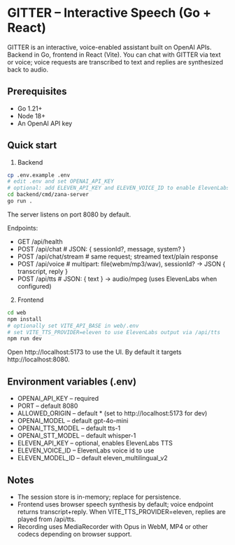 # GITTER – Interactive Speech (Go + React)

GITTER is an interactive, voice-enabled assistant built on OpenAI APIs. Backend in Go, frontend in React (Vite). You can chat with GITTER via text or voice; voice requests are transcribed to text and replies are synthesized back to audio.

## Prerequisites

- Go 1.21+
- Node 18+
- An OpenAI API key

## Quick start

1. Backend

```bash
cp .env.example .env
# edit .env and set OPENAI_API_KEY
# optional: add ELEVEN_API_KEY and ELEVEN_VOICE_ID to enable ElevenLabs TTS
cd backend/cmd/zana-server
go run .
```

The server listens on port 8080 by default.

Endpoints:

- GET /api/health
- POST /api/chat # JSON: { sessionId?, message, system? }
- POST /api/chat/stream # same request; streamed text/plain response
- POST /api/voice # multipart: file(webm/mp3/wav), sessionId? -> JSON { transcript, reply }
- POST /api/tts # JSON: { text } -> audio/mpeg (uses ElevenLabs when configured)

2. Frontend

```bash
cd web
npm install
# optionally set VITE_API_BASE in web/.env
# set VITE_TTS_PROVIDER=eleven to use ElevenLabs output via /api/tts
npm run dev
```

Open http://localhost:5173 to use the UI. By default it targets http://localhost:8080.

## Environment variables (.env)

- OPENAI_API_KEY – required
- PORT – default 8080
- ALLOWED_ORIGIN – default \* (set to http://localhost:5173 for dev)
- OPENAI_MODEL – default gpt-4o-mini
- OPENAI_TTS_MODEL – default tts-1
- OPENAI_STT_MODEL – default whisper-1
- ELEVEN_API_KEY – optional, enables ElevenLabs TTS
- ELEVEN_VOICE_ID – ElevenLabs voice id to use
- ELEVEN_MODEL_ID – default eleven_multilingual_v2

## Notes

- The session store is in-memory; replace for persistence.
- Frontend uses browser speech synthesis by default; voice endpoint returns transcript+reply. When VITE_TTS_PROVIDER=eleven, replies are played from /api/tts.
- Recording uses MediaRecorder with Opus in WebM, MP4 or other codecs depending on browser support.
